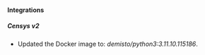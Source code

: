 
#### Integrations

##### Censys v2
- Updated the Docker image to: *demisto/python3:3.11.10.115186*.




